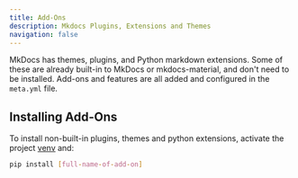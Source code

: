 ```yaml
---
title: Add-Ons
description: Mkdocs Plugins, Extensions and Themes
navigation: false
---
```


MkDocs has themes, plugins, and Python markdown extensions. Some of these are already built-in to MkDocs or mkdocs-material, and don't need to be installed.  Add-ons and features are all added and configured in the `meta.yml` file.

## Installing Add-Ons

To install non-built-in plugins, themes and python extensions, activate the project [venv](../install.md#activate-venv) and:

```bash
pip install [full-name-of-add-on]
```
